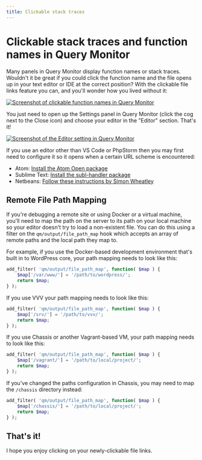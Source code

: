 ```yaml
---
title: Clickable stack traces
---
```


# Clickable stack traces and function names in Query Monitor

Many panels in Query Monitor display function names or stack traces. Wouldn't it be great if you could click the function name and the file opens up in your text editor or IDE at the correct position? With the clickable file links feature you can, and you'll wonder how you lived without it:

[![Screenshot of clickable function names in Query Monitor](/clickable.png)](/clickable.png)

You just need to open up the Settings panel in Query Monitor (click the cog next to the Close icon) and choose your editor in the "Editor" section. That's it!

[![Screenshot of the Editor setting in Query Monitor](/editor-setting.png)](/editor-setting.png)

If you use an editor other than VS Code or PhpStorm then you may first need to configure it so it opens when a certain URL scheme is encountered:

* Atom: [Install the Atom Open package](https://atom.io/packages/open)
* Sublime Text: [Install the subl-handler package](https://github.com/corysimmons/subl-handler)
* Netbeans: [Follow these instructions by Simon Wheatley](https://simonwheatley.co.uk/2012/08/clickable-stack-traces-with-netbeans/)

## Remote File Path Mapping

If you're debugging a remote site or using Docker or a virtual machine, you'll need to map the path on the server to its path on your local machine so your editor doesn't try to load a non-existent file. You can do this using a filter on the `qm/output/file_path_map` hook which accepts an array of remote paths and the local path they map to.

For example, if you use the Docker-based development environment that's built in to WordPress core, your path mapping needs to look like this:

```php
add_filter( 'qm/output/file_path_map', function( $map ) {
	$map['/var/www/'] = '/path/to/wordpress/';
	return $map;
} );
```

If you use VVV your path mapping needs to look like this:

```php
add_filter( 'qm/output/file_path_map', function( $map ) {
	$map['/srv/'] = '/path/to/vvv/';
	return $map;
} );
```

If you use Chassis or another Vagrant-based VM, your path mapping needs to look like this:

```php
add_filter( 'qm/output/file_path_map', function( $map ) {
	$map['/vagrant/'] = '/path/to/local/project/';
	return $map;
} );
```

If you've changed the paths configuration in Chassis, you may need to map the `/chassis` directory instead:

```php
add_filter( 'qm/output/file_path_map', function( $map ) {
	$map['/chassis/'] = '/path/to/local/project/';
	return $map;
} );
```

## That's it!

I hope you enjoy clicking on your newly-clickable file links.
